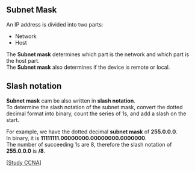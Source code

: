 ## Subnet Mask

An IP address is divided into two parts:

- Network
- Host

The **Subnet mask** determines which part is the network and which part is the host part.<br>
The **Subnet mask** also determines if the device is remote or local.

## Slash notation

**Subnet mask** cam be also written in **slash notation**.<br>
To determine the slash notation of the subnet mask, convert the dotted decimal format into binary, count the series of 1s, and add a slash on the start.

For example, we have the dotted decimal **subnet mask** of **255.0.0.0**.<br>
In binary, it is **11111111.00000000.00000000.0000000**.<br>
The number of succeeding 1s are 8, therefore the slash notation of **255.0.0.0** is **/8**.

[[Study CCNA](https://study-ccna.com/subnet-mask/)]
